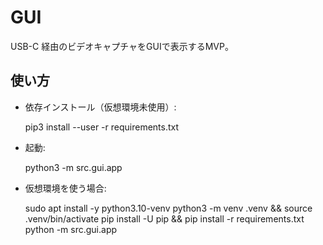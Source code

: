 # GUI

USB-C 経由のビデオキャプチャをGUIで表示するMVP。

## 使い方

- 依存インストール（仮想環境未使用）:

  pip3 install --user -r requirements.txt

- 起動:

  python3 -m src.gui.app

- 仮想環境を使う場合:

  sudo apt install -y python3.10-venv
  python3 -m venv .venv && source .venv/bin/activate
  pip install -U pip && pip install -r requirements.txt
  python -m src.gui.app

